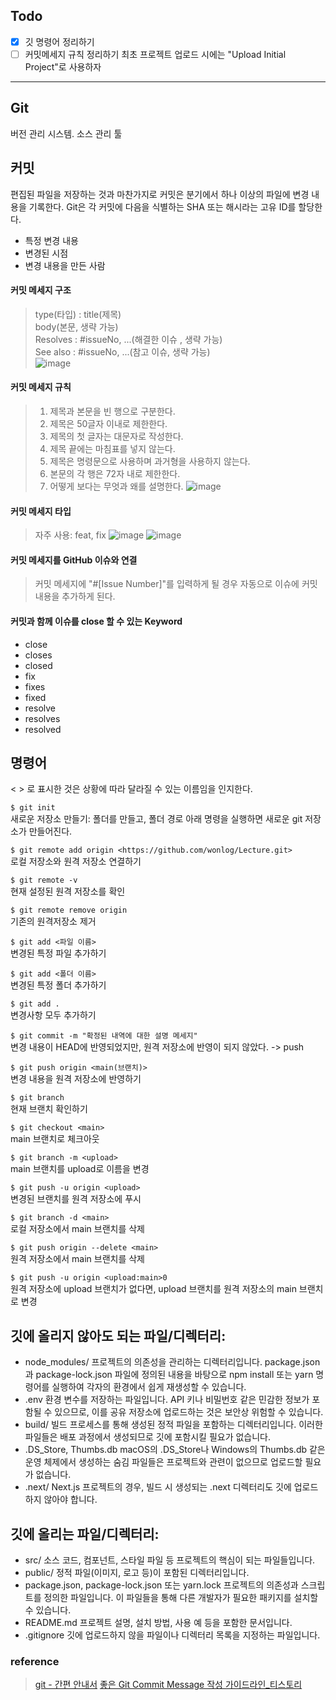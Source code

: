 ## Todo
- [X] 깃 명령어 정리하기
- [ ] 커밋메세지 규칙 정리하기
      최초 프로젝트 업로드 시에는 "Upload Initial Project"로 사용하자  

<hr/>

## Git
버전 관리 시스템. 소스 관리 툴  

## 커밋  
편집된 파일을 저장하는 것과 마찬가지로 커밋은 분기에서 하나 이상의 파일에 변경 내용을 기록한다.
Git은 각 커밋에 다음을 식별하는 SHA 또는 해시라는 고유 ID를 할당한다.  
- 특정 변경 내용
- 변경된 시점
- 변경 내용을 만든 사람

#### 커밋 메세지 구조  
> type(타입) : title(제목)  
body(본문, 생략 가능)  
Resolves : #issueNo, ...(해결한 이슈 , 생략 가능)  
See also : #issueNo, ...(참고 이슈, 생략 가능)  
![image](https://github.com/wonlog/TIL/assets/149459170/f70b8e53-7f72-470e-bd7f-bb6fca0a610e)


#### 커밋 메세지 규칙  
> 1. 제목과 본문을 빈 행으로 구분한다.
> 2. 제목은 50글자 이내로 제한한다.
> 3. 제목의 첫 글자는 대문자로 작성한다.
> 4. 제목 끝에는 마침표를 넣지 않는다.
> 5. 제목은 명령문으로 사용하며 과거형을 사용하지 않는다.
> 6. 본문의 각 행은 72자 내로 제한한다.
> 7. 어떻게 보다는 무엇과 왜를 설명한다.
![image](https://github.com/wonlog/TIL/assets/149459170/cabbe9f7-ff08-4630-8f4c-b2b96614e5d0)


#### 커밋 메세지 타입  
> 자주 사용: feat, fix
![image](https://github.com/wonlog/TIL/assets/149459170/04e2acae-6db0-40b5-83e1-3da23ffe4510)
![image](https://github.com/wonlog/TIL/assets/149459170/0ef8a053-ac7b-4052-8c33-8b45fed88478)

#### 커밋 메세지를 GitHub 이슈와 연결  
> 커밋 메세지에 "#[Issue Number]"를 입력하게 될 경우 자동으로 이슈에 커밋 내용을 추가하게 된다.

#### 커밋과 함께 이슈를 close 할 수 있는 Keyword
- close
- closes
- closed
- fix
- fixes
- fixed
- resolve
- resolves
- resolved

## 명령어
< > 로 표시한 것은 상황에 따라 달라질 수 있는 이름임을 인지한다.

`$ git init`  
새로운 저장소 만들기: 폴더를 만들고, 폴더 경로 아래 명령을 실행하면 새로운 git 저장소가 만들어진다.

`$ git remote add origin <https://github.com/wonlog/Lecture.git>`  
로컬 저장소와 원격 저장소 연결하기

`$ git remote -v`  
현재 설정된 원격 저장소를 확인

`$ git remote remove origin`  
기존의 원격저장소 제거

`$ git add <파일 이름>`  
변경된 특정 파일 추가하기

`$ git add <폴더 이름>`  
변경된 특정 폴더 추가하기

`$ git add .`  
변경사항 모두 추가하기

`$ git commit -m "확정된 내역에 대한 설명 메세지"`  
변경 내용이 HEAD에 반영되었지만, 원격 저장소에 반영이 되지 않았다. -> push

`$ git push origin <main(브랜치)>`  
변경 내용을 원격 저장소에 반영하기

`$ git branch`  
현재 브랜치 확인하기

`$ git checkout <main>`  
main 브랜치로 체크아웃

`$ git branch -m <upload>`  
main 브랜치를 upload로 이름을 변경

`$ git push -u origin <upload>`  
변경된 브랜치를 원격 저장소에 푸시

`$ git branch -d <main>`  
로컬 저장소에서 main 브랜치를 삭제

`$ git push origin --delete <main>`  
원격 저장소에서 main 브랜치를 삭제

`$ git push -u origin <upload:main>0`  
원격 저장소에 upload 브랜치가 없다면, upload 브랜치를 원격 저장소의 main 브랜치로 변경

## 깃에 올리지 않아도 되는 파일/디렉터리:
- node_modules/
프로젝트의 의존성을 관리하는 디렉터리입니다. package.json과 package-lock.json 파일에 정의된 내용을 바탕으로 npm install 또는 yarn 명령어를 실행하여 각자의 환경에서 쉽게 재생성할 수 있습니다.
- .env
환경 변수를 저장하는 파일입니다. API 키나 비밀번호 같은 민감한 정보가 포함될 수 있으므로, 이를 공유 저장소에 업로드하는 것은 보안상 위험할 수 있습니다.
- build/
빌드 프로세스를 통해 생성된 정적 파일을 포함하는 디렉터리입니다. 이러한 파일들은 배포 과정에서 생성되므로 깃에 포함시킬 필요가 없습니다.
- .DS_Store, Thumbs.db
macOS의 .DS_Store나 Windows의 Thumbs.db 같은 운영 체제에서 생성하는 숨김 파일들은 프로젝트와 관련이 없으므로 업로드할 필요가 없습니다.
- .next/
Next.js 프로젝트의 경우, 빌드 시 생성되는 .next 디렉터리도 깃에 업로드하지 않아야 합니다.

## 깃에 올리는 파일/디렉터리:
- src/
소스 코드, 컴포넌트, 스타일 파일 등 프로젝트의 핵심이 되는 파일들입니다.
- public/
정적 파일(이미지, 로고 등)이 포함된 디렉터리입니다.
- package.json, package-lock.json 또는 yarn.lock
프로젝트의 의존성과 스크립트를 정의한 파일입니다. 이 파일들을 통해 다른 개발자가 필요한 패키지를 설치할 수 있습니다.
- README.md
프로젝트 설명, 설치 방법, 사용 예 등을 포함한 문서입니다.
- .gitignore
깃에 업로드하지 않을 파일이나 디렉터리 목록을 지정하는 파일입니다.

  

### reference
> [git - 간편 안내서](https://rogerdudler.github.io/git-guide/index.ko.html)
> [좋은 Git Commit Message 작성 가이드라인_티스토리](https://jane-aeiou.tistory.com/93)
